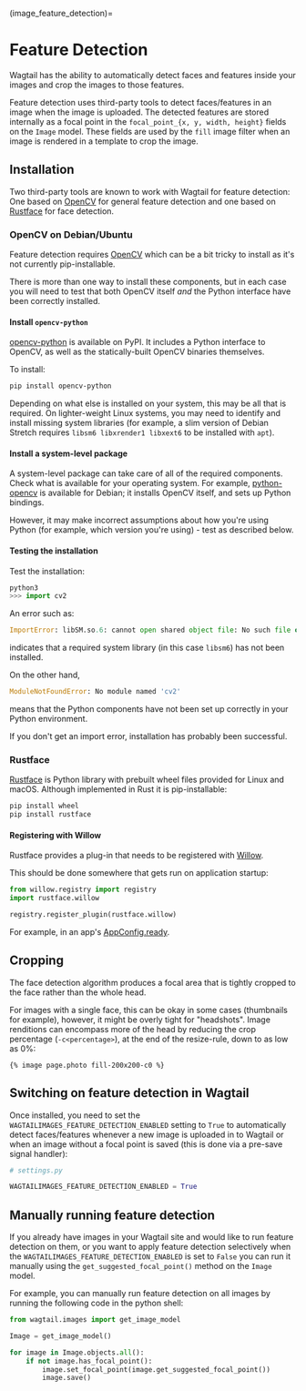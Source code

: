 (image_feature_detection)=

# Feature Detection

Wagtail has the ability to automatically detect faces and features inside your images and crop the images to those features.

Feature detection uses third-party tools to detect faces/features in an image when the image is uploaded. The detected features are stored internally as a focal point in the `focal_point_{x, y, width, height}` fields on the `Image` model. These fields are used by the `fill` image filter when an image is rendered in a template to crop the image.

## Installation

Two third-party tools are known to work with Wagtail for feature detection: One based on [OpenCV](https://opencv.org/) for general feature detection and one based on [Rustface](https://github.com/torchbox/rustface-py/) for face detection.

### OpenCV on Debian/Ubuntu

Feature detection requires [OpenCV](https://opencv.org/) which can be a bit tricky to install as it's not currently pip-installable.

There is more than one way to install these components, but in each case you will need to test that both OpenCV itself _and_ the Python interface have been correctly installed.

#### Install `opencv-python`

[opencv-python](https://pypi.org/project/opencv-python/) is available on PyPI.
It includes a Python interface to OpenCV, as well as the statically-built OpenCV binaries themselves.

To install:

```sh
pip install opencv-python
```

Depending on what else is installed on your system, this may be all that is required. On lighter-weight Linux systems, you may need to identify and install missing system libraries (for example, a slim version of Debian Stretch requires `libsm6 libxrender1 libxext6` to be installed with `apt`).

#### Install a system-level package

A system-level package can take care of all of the required components. Check what is available for your operating system. For example, [python-opencv](https://packages.debian.org/stretch/python-opencv) is available for Debian; it installs OpenCV itself, and sets up Python bindings.

However, it may make incorrect assumptions about how you're using Python (for example, which version you're using) - test as described below.

#### Testing the installation

Test the installation:

```python
python3
>>> import cv2
```

An error such as:

```python
ImportError: libSM.so.6: cannot open shared object file: No such file or directory
```

indicates that a required system library (in this case `libsm6`) has not been installed.

On the other hand,

```python
ModuleNotFoundError: No module named 'cv2'
```

means that the Python components have not been set up correctly in your Python environment.

If you don't get an import error, installation has probably been successful.

### Rustface

[Rustface](https://github.com/torchbox/rustface-py/) is Python library with prebuilt wheel files provided for Linux and macOS. Although implemented in Rust it is pip-installable:

```sh
pip install wheel
pip install rustface
```

#### Registering with Willow

Rustface provides a plug-in that needs to be registered with [Willow](https://github.com/wagtail/Willow).

This should be done somewhere that gets run on application startup:

```python
from willow.registry import registry
import rustface.willow

registry.register_plugin(rustface.willow)
```

For example, in an app's [AppConfig.ready](https://docs.djangoproject.com/en/2.2/ref/applications/#django.apps.AppConfig.ready).

## Cropping

The face detection algorithm produces a focal area that is tightly cropped to the face rather than the whole head.

For images with a single face, this can be okay in some cases (thumbnails for example), however, it might be overly tight for "headshots".
Image renditions can encompass more of the head by reducing the crop percentage (`-c<percentage>`), at the end of the resize-rule, down to as low as 0%:

```html+django
{% image page.photo fill-200x200-c0 %}
```

## Switching on feature detection in Wagtail

Once installed, you need to set the `WAGTAILIMAGES_FEATURE_DETECTION_ENABLED` setting to `True` to automatically detect faces/features whenever a new image is uploaded in to Wagtail or when an image without a focal point is saved (this is done via a pre-save signal handler):

```python
# settings.py

WAGTAILIMAGES_FEATURE_DETECTION_ENABLED = True
```

## Manually running feature detection

If you already have images in your Wagtail site and would like to run feature detection on them, or you want to apply feature detection selectively when the `WAGTAILIMAGES_FEATURE_DETECTION_ENABLED` is set to `False` you can run it manually using the `get_suggested_focal_point()` method on the `Image` model.

For example, you can manually run feature detection on all images by running the following code in the python shell:

```python
from wagtail.images import get_image_model

Image = get_image_model()

for image in Image.objects.all():
    if not image.has_focal_point():
        image.set_focal_point(image.get_suggested_focal_point())
        image.save()
```
